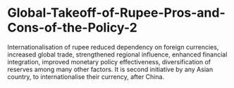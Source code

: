 # Global-Takeoff-of-Rupee-Pros-and-Cons-of-the-Policy-2
Internationalisation of rupee reduced dependency on foreign currencies, increased global trade, strengthened regional influence, enhanced financial integration, improved monetary policy effectiveness, diversification of reserves among many other factors. It is second initiative by any Asian country, to internationalise their currency, after China.
